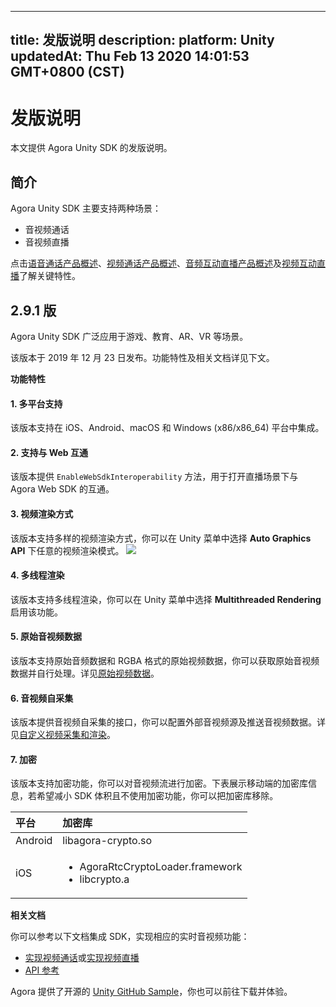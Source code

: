 
---
title: 发版说明
description: 
platform: Unity
updatedAt: Thu Feb 13 2020 14:01:53 GMT+0800 (CST)
---
# 发版说明
本文提供 Agora Unity SDK 的发版说明。

## 简介
 
Agora Unity SDK 主要支持两种场景：
 
- 音视频通话
- 音视频直播
 
点击[语音通话产品概述](../../cn/Video/product_voice.md)、[视频通话产品概述](../../cn/Video/product_video.md)、[音频互动直播产品概述](../../cn/Video/product_live_audio.md)及[视频互动直播](../../cn/Video/product_live.md)了解关键特性。

## **2.9.1 版**

Agora Unity SDK 广泛应用于游戏、教育、AR、VR 等场景。

该版本于 2019 年 12 月 23 日发布。功能特性及相关文档详见下文。

**功能特性**

#### 1. 多平台支持

该版本支持在 iOS、Android、macOS 和 Windows (x86/x86_64) 平台中集成。

#### 2. 支持与 Web 互通

该版本提供 `EnableWebSdkInteroperability` 方法，用于打开直播场景下与 Agora Web SDK 的互通。

#### 3. 视频渲染方式

该版本支持多样的视频渲染方式，你可以在 Unity 菜单中选择 **Auto Graphics API** 下任意的视频渲染模式。
![](https://web-cdn.agora.io/docs-files/1576826628073)

#### 4. 多线程渲染

该版本支持多线程渲染，你可以在 Unity 菜单中选择 **Multithreaded Rendering** 启用该功能。

#### 5. 原始音视频数据

该版本支持原始音频数据和 RGBA 格式的原始视频数据，你可以获取原始音视频数据并自行处理。详见[原始视频数据](../../cn/Video/raw_data_video_unity.md)。

#### 6. 音视频自采集

该版本提供音视频自采集的接口，你可以配置外部音视频源及推送音视频数据。详见[自定义视频采集和渲染](../../cn/Video/custom_video_unity.md)。

#### 7. 加密

该版本支持加密功能，你可以对音视频流进行加密。下表展示移动端的加密库信息，若希望减小 SDK 体积且不使用加密功能，你可以把加密库移除。

   | 平台    | 加密库                                     |
   | :------ | :----------------------------------------- |
   | Android | libagora-crypto.so                         |
   | iOS     | <ul><li>AgoraRtcCryptoLoader.framework <li>libcrypto.a</li></ul> |

**相关文档**

你可以参考以下文档集成 SDK，实现相应的实时音视频功能：

- [实现视频通话](https://docs.agora.io/cn/Video/start_call_unity?platform=Unity)或[实现视频直播](https://docs.agora.io/cn/Interactive%20Broadcast/start_live_unity?platform=Unity)
- [API 参考](https://docs.agora.io/cn/Video/API%20Reference/unity/index.html)

Agora 提供了开源的 [Unity GitHub Sample](https://github.com/AgoraIO/Agora-Unity-Quickstart/tree/master/video/Hello-Video-Unity-Agora)，你也可以前往下载并体验。

